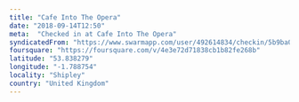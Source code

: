 ```yaml
---
title: "Cafe Into The Opera"
date: "2018-09-14T12:50"
meta:  "Checked in at Cafe Into The Opera"
syndicatedFrom: "https://www.swarmapp.com/user/492614834/checkin/5b9ba080f62e09002c6941d2"
foursquare: "https://foursquare.com/v/4e3e72d71838cb1b82fe268b"
latitude: "53.838279"
longitude: "-1.788754"
locality: "Shipley"
country: "United Kingdom"
---
```


